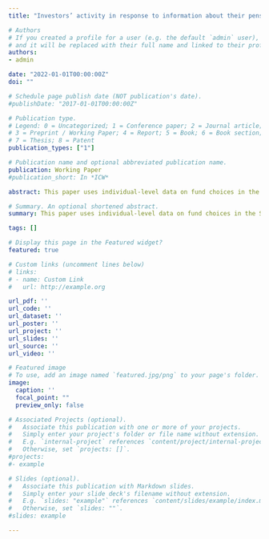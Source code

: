 ```yaml
---
title: "Investors’ activity in response to information about their pensions"

# Authors
# If you created a profile for a user (e.g. the default `admin` user), write the username (folder name) here
# and it will be replaced with their full name and linked to their profile.
authors:
- admin

date: "2022-01-01T00:00:00Z"
doi: ""

# Schedule page publish date (NOT publication's date).
#publishDate: "2017-01-01T00:00:00Z"

# Publication type.
# Legend: 0 = Uncategorized; 1 = Conference paper; 2 = Journal article;
# 3 = Preprint / Working Paper; 4 = Report; 5 = Book; 6 = Book section;
# 7 = Thesis; 8 = Patent
publication_types: ["1"]

# Publication name and optional abbreviated publication name.
publication: Working Paper
#publication_short: In *ICW*

abstract: This paper uses individual-level data on fund choices in the Swedish Premium Pension to analyze how investors respond to information about their pension savings. The Swedish Pensions Agency mails an annual information letter, the Orange Envelope, to investors to provide them with tailored information about their public pension accounts. This paper examines the effect of pension communication in the Swedish Premium Pension System (PPS) by exploiting the staggered roll-out of these letters across different Swedish counties. Results show that the letters significantly increase investors trading activity in PPS. However, their economic relevance is limited because most savers are passive. The proportion of individuals who make changes to their funds in PPS because of the information letters is only about 3.57 percent. Moreover, the effect is more prominent among active investors with higher cognitive abilities. These findings suggest that providing communication about pensions may help increase individuals’ interest in pension-related decisions but not for less engaged investors..

# Summary. An optional shortened abstract.
summary: This paper uses individual-level data on fund choices in the Swedish Premium Pension to analyze how investors respond to information about their pension savings.

tags: []

# Display this page in the Featured widget?
featured: true

# Custom links (uncomment lines below)
# links:
# - name: Custom Link
#   url: http://example.org

url_pdf: ''
url_code: ''
url_dataset: ''
url_poster: ''
url_project: ''
url_slides: ''
url_source: ''
url_video: ''

# Featured image
# To use, add an image named `featured.jpg/png` to your page's folder.
image:
  caption: ''
  focal_point: ""
  preview_only: false

# Associated Projects (optional).
#   Associate this publication with one or more of your projects.
#   Simply enter your project's folder or file name without extension.
#   E.g. `internal-project` references `content/project/internal-project/index.md`.
#   Otherwise, set `projects: []`.
#projects:
#- example

# Slides (optional).
#   Associate this publication with Markdown slides.
#   Simply enter your slide deck's filename without extension.
#   E.g. `slides: "example"` references `content/slides/example/index.md`.
#   Otherwise, set `slides: ""`.
#slides: example

---
```

